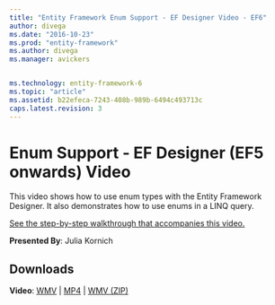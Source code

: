 ```yaml
---
title: "Entity Framework Enum Support - EF Designer Video - EF6"
author: divega
ms.date: "2016-10-23"
ms.prod: "entity-framework"
ms.author: divega
ms.manager: avickers


ms.technology: entity-framework-6
ms.topic: "article"
ms.assetid: b22efeca-7243-408b-989b-6494c493713c
caps.latest.revision: 3
---
```

# Enum Support - EF Designer (EF5 onwards) Video
This video shows how to use enum types with the Entity Framework Designer. It also demonstrates how to use enums in a LINQ query.

[See the step-by-step walkthrough that accompanies this video.](../ef6/enum-support-ef-designer-ef5-onwards.md)

**Presented By**: Julia Kornich

## Downloads

**Video**: [WMV](http://download.microsoft.com/download/0/7/A/07ADECC9-7893-415D-9F20-8B97D46A37EC/HDI-ITPro-MSDN-winvideo-enumwithdesiger.wmv) | [MP4](http://download.microsoft.com/download/0/7/A/07ADECC9-7893-415D-9F20-8B97D46A37EC/HDI-ITPro-MSDN-mp4video-enumwithdesiger.m4v) | [WMV (ZIP)](http://download.microsoft.com/download/0/7/A/07ADECC9-7893-415D-9F20-8B97D46A37EC/HDI-ITPro-MSDN-winvideo-enumwithdesiger.zip)
